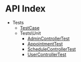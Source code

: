API Index
=========

* Tests
    * [TestCase](Tests-TestCase.md)
    * Tests\Unit
        * [AdminControllerTest](Tests-Unit-AdminControllerTest.md)
        * [AppointmentTest](Tests-Unit-AppointmentTest.md)
        * [ScheduleControllerTest](Tests-Unit-ScheduleControllerTest.md)
        * [UserControllerTest](Tests-Unit-UserControllerTest.md)

